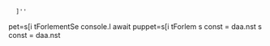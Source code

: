 
      ]''
pet=s[i tForlementSe
console.l await puppet=s[i tForlem
s const 
= daa.nst 
s const 
= daa.nst 
